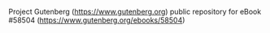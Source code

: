 Project Gutenberg (https://www.gutenberg.org) public repository for
eBook #58504 (https://www.gutenberg.org/ebooks/58504)
